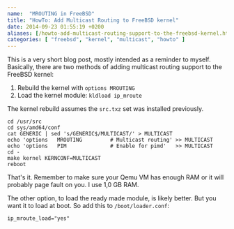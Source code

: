 ```yaml
---
name:  "MROUTING in FreeBSD"
title: "HowTo: Add Multicast Routing to FreeBSD kernel"
date: 2014-09-23 01:55:19 +0200
aliases: [/howto-add-multicast-routing-support-to-the-freebsd-kernel.html]
categories: [ "freebsd", "kernel", "multicast", "howto" ]
---
```


This is a very short blog post, mostly intended as a reminder to myself.
Basically, there are two methods of adding multicast routing support to
the FreeBSD kernel:

1. Rebuild the kernel with `options MROUTING`
2. Load the kernel module: `kldload ip_mroute`

The kernel rebuild assumes the `src.txz` set was installed previously.

    cd /usr/src
    cd sys/amd64/conf
    cat GENERIC | sed 's/GENERIC$/MULTICAST/' > MULTICAST
    echo 'options   MROUTING         # Multicast routing' >> MULTICAST
    echo 'options   PIM              # Enable for pimd'   >> MULTICAST
    cd -
    make kernel KERNCONF=MULTICAST
    reboot

That's it.  Remember to make sure your Qemu VM has enough RAM or it
will probably page fault on you.  I use 1,0 GB RAM.

The other option, to load the ready made module, is likely better.  But
you want it to load at boot.  So add this to `/boot/loader.conf`:

    ip_mroute_load="yes"

